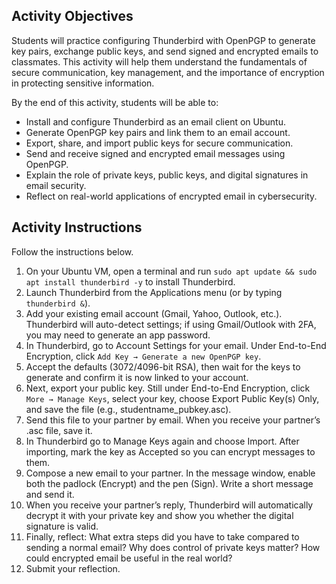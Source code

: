## Activity Objectives

Students will practice configuring Thunderbird with OpenPGP to generate key pairs, exchange public keys, and send signed and encrypted emails to classmates. This activity will help them understand the fundamentals of secure communication, key management, and the importance of encryption in protecting sensitive information.

By the end of this activity, students will be able to:
- Install and configure Thunderbird as an email client on Ubuntu.
- Generate OpenPGP key pairs and link them to an email account.
- Export, share, and import public keys for secure communication.
- Send and receive signed and encrypted email messages using OpenPGP.
- Explain the role of private keys, public keys, and digital signatures in email security.
- Reflect on real-world applications of encrypted email in cybersecurity.

## Activity Instructions

Follow the instructions below.
1. On your Ubuntu VM, open a terminal and run `sudo apt update && sudo apt install thunderbird -y` to install Thunderbird.
2. Launch Thunderbird from the Applications menu (or by typing `thunderbird &`).
3. Add your existing email account (Gmail, Yahoo, Outlook, etc.). Thunderbird will auto-detect settings; if using Gmail/Outlook with 2FA, you may need to generate an app password.
4. In Thunderbird, go to Account Settings for your email. Under End-to-End Encryption, click `Add Key → Generate a new OpenPGP key`.
5. Accept the defaults (3072/4096-bit RSA), then wait for the keys to generate and confirm it is now linked to your account.
6. Next, export your public key. Still under End-to-End Encryption, click `More → Manage Keys`, select your key, choose Export Public Key(s) Only, and save the file (e.g., studentname_pubkey.asc).
7. Send this file to your partner by email. When you receive your partner’s .asc file, save it.
8. In Thunderbird go to Manage Keys again and choose Import. After importing, mark the key as Accepted so you can encrypt messages to them.
9. Compose a new email to your partner. In the message window, enable both the padlock (Encrypt) and the pen (Sign). Write a short message and send it.
10. When you receive your partner’s reply, Thunderbird will automatically decrypt it with your private key and show you whether the digital signature is valid.
11. Finally, reflect: What extra steps did you have to take compared to sending a normal email? Why does control of private keys matter? How could encrypted email be useful in the real world?
12. Submit your reflection.
